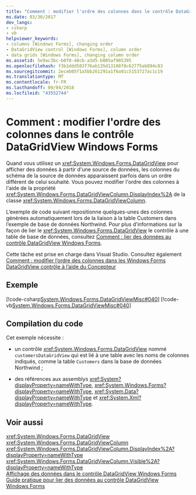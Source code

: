 ```yaml
---
title: "Comment : modifier l'ordre des colonnes dans le contrôle DataGridView Windows Forms"
ms.date: 03/30/2017
dev_langs:
- csharp
- vb
helpviewer_keywords:
- columns [Windows Forms], changing order
- DataGridView control [Windows Forms], column order
- data grids [Windows Forms], changing column order
ms.assetid: 5e9ac3bc-b0f0-48cb-a3d5-b005af905395
ms.openlocfilehash: f3b1ddd583f76ab135d13108f8c62775ab894c83
ms.sourcegitcommit: 2eceb05f1a5bb261291a1f6a91c5153727ac1c19
ms.translationtype: MT
ms.contentlocale: fr-FR
ms.lasthandoff: 09/04/2018
ms.locfileid: "43552744"
---
```

# <a name="how-to-change-the-order-of-columns-in-the-windows-forms-datagridview-control"></a>Comment : modifier l'ordre des colonnes dans le contrôle DataGridView Windows Forms
Quand vous utilisez un <xref:System.Windows.Forms.DataGridView> pour afficher des données à partir d'une source de données, les colonnes du schéma de la source de données apparaissent parfois dans un ordre différent de celui souhaité. Vous pouvez modifier l'ordre des colonnes à l'aide de la propriété <xref:System.Windows.Forms.DataGridViewColumn.DisplayIndex%2A> de la classe <xref:System.Windows.Forms.DataGridViewColumn>.  
  
 L’exemple de code suivant repositionne quelques-unes des colonnes générées automatiquement lors de la liaison à la table Customers dans l’exemple de base de données Northwind. Pour plus d’informations sur la façon de lier le <xref:System.Windows.Forms.DataGridView> le contrôle à une table de base de données, consultez [Comment : lier des données au contrôle DataGridView Windows Forms](../../../../docs/framework/winforms/controls/how-to-bind-data-to-the-windows-forms-datagridview-control.md).  
  
 Cette tâche est prise en charge dans Visual Studio.  Consultez également [Comment : modifier l’ordre des colonnes dans les Windows Forms DataGridView contrôle à l’aide du Concepteur](https://msdn.microsoft.com/library/hb1dk7ax\(v=vs.110\))  
  
## <a name="example"></a>Exemple  
 [!code-csharp[System.Windows.Forms.DataGridViewMisc#040](../../../../samples/snippets/csharp/VS_Snippets_Winforms/System.Windows.Forms.DataGridViewMisc/CS/datagridviewmisc.cs#040)]
 [!code-vb[System.Windows.Forms.DataGridViewMisc#040](../../../../samples/snippets/visualbasic/VS_Snippets_Winforms/System.Windows.Forms.DataGridViewMisc/VB/datagridviewmisc.vb#040)]  
  
## <a name="compiling-the-code"></a>Compilation du code  
 Cet exemple nécessite :  
  
-   un contrôle <xref:System.Windows.Forms.DataGridView> nommé `customersDataGridView` qui est lié à une table avec les noms de colonnes indiqués, comme la table `Customers` dans la base de données Northwind ;  
  
-   des références aux assemblys <xref:System?displayProperty=nameWithType>, <xref:System.Windows.Forms?displayProperty=nameWithType>, <xref:System.Data?displayProperty=nameWithType> et <xref:System.Xml?displayProperty=nameWithType>.  
  
## <a name="see-also"></a>Voir aussi  
 <xref:System.Windows.Forms.DataGridView>  
 <xref:System.Windows.Forms.DataGridViewColumn>  
 <xref:System.Windows.Forms.DataGridViewColumn.DisplayIndex%2A?displayProperty=nameWithType>  
 <xref:System.Windows.Forms.DataGridViewColumn.Visible%2A?displayProperty=nameWithType>  
 [Affichage des données dans le contrôle DataGridView Windows Forms](../../../../docs/framework/winforms/controls/displaying-data-in-the-windows-forms-datagridview-control.md)  
 [Guide pratique pour lier des données au contrôle DataGridView Windows Forms](../../../../docs/framework/winforms/controls/how-to-bind-data-to-the-windows-forms-datagridview-control.md)
